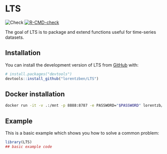 
<!-- README.md is generated from README.Rmd. Please edit that file -->

# LTS

<!-- badges: start -->

![Check](https://github.com/lorentzben/LTS/actions/workflows/r.yml/badge.svg)
[![R-CMD-check](https://github.com/lorentzben/LTS/actions/workflows/R-CMD-check.yaml/badge.svg)](https://github.com/lorentzben/LTS/actions/workflows/R-CMD-check.yaml)
<!-- badges: end -->

The goal of LTS is to package and extend functions useful for
time-series datasets.

## Installation

You can install the development version of LTS from
[GitHub](https://github.com/) with:

``` r
# install.packages("devtools")
devtools::install_github("lorentzben/LTS")
```

## Docker installation

``` bash
docker run -it -v .:/mnt -p 8888:8787 -e PASSWORD="$PASSWORD" lorentzb/rfid:2.0
```

## Example

This is a basic example which shows you how to solve a common problem:

``` r
library(LTS)
## basic example code
```
